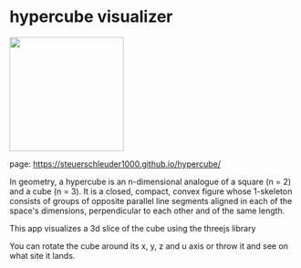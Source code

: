 # hypercube visualizer

<image src="https://github.com/SteuerSchleuder1000/hypercube/blob/main/hypercubeWiki.png" width="200" height="200"></image>

page: https://steuerschleuder1000.github.io/hypercube/

In geometry, a hypercube is an n-dimensional analogue of a square (n = 2) and a cube (n = 3). It is a closed, compact, convex figure whose 1-skeleton consists of groups of opposite parallel line segments aligned in each of the space's dimensions, perpendicular to each other and of the same length.

This app visualizes a 3d slice of the cube using the threejs library

You can rotate the cube around its x, y, z and u axis or throw it and see on what site it lands.
